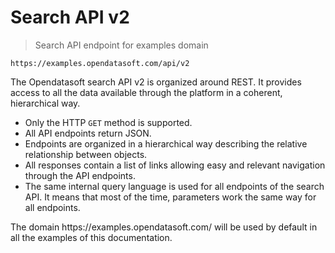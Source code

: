 # Search API v2

> Search API endpoint for examples domain

```text
https://examples.opendatasoft.com/api/v2
```

The Opendatasoft search API v2 is organized around REST. It provides access to all the data available through the platform in a coherent, hierarchical way.

- Only the HTTP `GET` method is supported.
- All API endpoints return JSON.
- Endpoints are organized in a hierarchical way describing the relative relationship between objects.
- All responses contain a list of links allowing easy and relevant navigation through the API endpoints.
- The same internal query language is used for all endpoints of the search API. It means that most of the time, parameters work the same way for all endpoints.

<aside>
The domain https://examples.opendatasoft.com/ will be used by default in all the examples of this documentation.
</aside>
